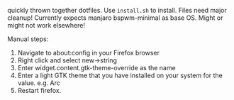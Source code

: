 quickly thrown together dotfiles. Use `install.sh` to install. Files need major cleanup! Currently expects manjaro bspwm-minimal as base OS. Might or might not work elsewhere!

Manual steps:

1. Navigate to about:config in your Firefox browser 
2. Right click and select new->string 
3. Enter widget.content.gtk-theme-override as the name 
4. Enter a light GTK theme that you have installed on your system for the
   value.  e.g.  Arc
5. Restart firefox.

